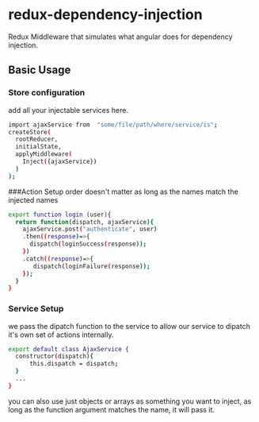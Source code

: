 # redux-dependency-injection
Redux Middleware that simulates what angular does for dependency injection. 

## Basic Usage

### Store configuration
add all your injectable services here.
```sh
import ajaxService from  "some/file/path/where/service/is";
createStore(
  rootReducer,
  initialState,
  applyMiddleware(
    Inject({ajaxService})
  )
);
```

###Action Setup
order doesn't matter as long as the names match the injected names
```sh
export function login (user){
  return function(dispatch, ajaxService){
    ajaxService.post("authenticate", user)
    .then((response)=>{
      dispatch(loginSuccess(response));
    })
    .catch((response)=>{
       dispatch(loginFailure(response));
    });
  }
}
```

### Service Setup
we pass the dipatch function to the service to allow our service to dipatch it's own set of actions internally. 
```sh
export default class AjaxService {
  constructor(dispatch){
      this.dispatch = dispatch;
  }
  ...
}

```

you can also use just objects or arrays as something you want to inject, as long as the function argument matches the name, it will pass it.
